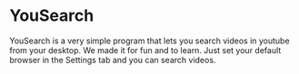 # YouSearch

YouSearch is a very simple program that lets you search videos in youtube from your desktop. We made it for fun and to learn.
Just set your default browser in the Settings tab and you can search videos.
